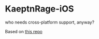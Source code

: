 # KaeptnRage-iOS
who needs cross-platform support, anyway?

Based on [this repo](https://github.com/famoser/KaeptnRage)
